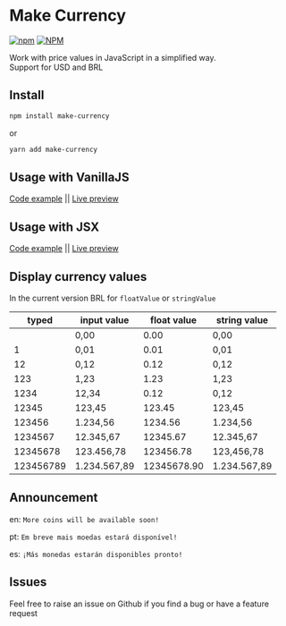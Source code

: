 # Make Currency

[![npm](https://img.shields.io/npm/v/make-currency)](https://www.npmjs.com/package/make-currency) [![NPM](https://img.shields.io/npm/l/make-currency)](https://www.npmjs.com/package/make-currency)

Work with price values in JavaScript in a simplified way.\
Support for USD and BRL

## Install
```sh
npm install make-currency
```
or
```sh
yarn add make-currency
```

## Usage with VanillaJS
[Code example](https://stackblitz.com/edit/vanillajs-make-currency) || [Live preview](https://vanillajs-make-currency.stackblitz.io/)

## Usage with JSX
[Code example](https://stackblitz.com/edit/react-make-currency) || [Live preview](https://react-make-currency.stackblitz.io/)

## Display currency values
In the current version BRL for `floatValue` or `stringValue`


| typed      	| input value   	| float value 	| string value  	|
|------------	|---------------	|-------------	|---------------	|
|            	| 0,00          	| 0.00        	| 0,00          	|
| 1          	| 0,01          	| 0.01        	| 0,01          	|
| 12         	| 0,12          	| 0.12        	| 0,12          	|
| 123        	| 1,23          	| 1.23        	| 1,23          	|
| 1234       	| 12,34          	| 0.12        	| 0,12          	|
| 12345      	| 123,45        	| 123.45      	| 123,45        	|
| 123456     	| 1.234,56      	| 1234.56     	| 1.234,56      	|
| 1234567    	| 12.345,67      	| 12345.67    	| 12.345,67      	|
| 12345678   	| 123.456,78    	| 123456.78   	| 123,456,78    	|
| 123456789 	| 1.234.567,89 	  | 12345678.90 	| 1.234.567,89  	|


## Announcement

en: `More coins will be available soon!`

pt: `Em breve mais moedas estará disponível!`

es: `¡Más monedas estarán disponibles pronto!`

## Issues

Feel free to raise an issue on Github if you find a bug or have a feature request
